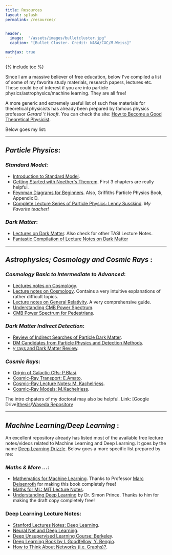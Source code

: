 ```yaml
---
title: Resources
layout: splash
permalink: /resources/


header:
  image:  "/assets/images/bulletcluster.jpg"
  caption: "[Bullet Cluster. Credit: NASA/CXC/M.Weiss]"

mathjax: true
---
```


{% include toc %}


 Since I am a massive believer of free education, below I've compiled a list of some of my favorite study materials, research papers, lectures etc. These could be of interest if you are into particle physics/astrophysics/machine learning. They are all free!

A more generic and extremely useful list of such free materials for theoretical physicists has already been prepared by famous physics professor _Gerard 't Hooft_.  You can check the site: [How to Become a Good Theoretical Physicist](http://www.goodtheorist.science/).

Below goes my list:

**********************************************************

## _Particle Physics_:

### _Standard Model_:

  * [Introduction to Standard Model](https://arxiv.org/abs/hep-ph/0001283).
  * [Getting Started with Noether's Theorem](https://www.ippp.dur.ac.uk/~mspannow/files/IFT_LectureNotes.pdf). First 3 chapters are really helpful.
  * [Feynman Diagrams for Beginners](https://arxiv.org/pdf/1602.04182.pdf). Also, Griffiths Particle Physics Book, Appendix D.
  * [Complete Lecture Series of Particle Physics: Lenny Susskind](https://www.youtube.com/playlist?list=PL4E35E60B6EF36216). _My Favorite teacher!_

### _Dark Matter_:  

  * [Lectures on Dark Matter](https://arxiv.org/abs/1603.03797). Also check for other TASI Lecture Notes.
  * [Fantastic Compilation of Lecture Notes on Dark Matter](http://web.mit.edu/redingtn/www/netadv/Xdarkmatte.html)

**********************************************************

## _Astrophysics; Cosmology and Cosmic Rays_ :

### _Cosmology Basic to Intermediate to Advanced_:

  * [Lectures notes on Cosmology](https://arxiv.org/abs/1803.00070).
  * [Lecture notes on Cosmology](http://www.sr.bham.ac.uk/~smcgee/ObsCosmo/Jaffe_cosmology.pdf). Contains a very intuitive explanations of rather difficult topics.
  * [Lecture notes on General Relativity](http://www.blau.itp.unibe.ch/newlecturesGR.pdf). A very comprehensive guide.
  * [Understanding CMB Power Spectrum](https://www.roe.ac.uk/ifa/postgrad/pedagogy/2006_tojeiro.pdf).
  * [CMB Power Spectrum for Pedestrians](https://astro.uni-bonn.de/~kbasu/Slides/annurev.samtleben.pdf).  

### _Dark Matter Indirect Detection_:

  * [Review of Indirect Searches of Particle Dark Matter](https://arxiv.org/abs/1604.00014).
  * [DM Candidates from Particle Physics and Detection Methods](https://www.annualreviews.org/doi/abs/10.1146/annurev-astro-082708-101659?src=recsys).
  * [$\gamma$ rays and Dark Matter Review](https://www.pnas.org/content/112/40/12264). 

### _Cosmic Rays_:

  * [Origin of Galactic CRs: P.Blasi](https://link.springer.com/article/10.1007/s00159-013-0070-7).   
  * [Cosmic-Ray Transport: E.Amato](https://www.sciencedirect.com/science/article/pii/S0273117717302995?via%3Dihub). 
  * [Cosmic-Ray Lecture Notes: M. Kachelriess](https://arxiv.org/abs/0801.4376). 
  * [Cosmic-Ray Models: M.Kachelriess](https://www.sciencedirect.com/science/article/pii/S0146641019300456?via%3Dihub). 

The intro chpaters of my doctoral may also be helpful. Link: [Google Drive][thesis](https://drive.google.com/file/d/1QYwqtXXkiw7_dEA0rwJCTeLayGsoHWEM/view?usp=sharing)/[Waseda Repository](https://waseda.repo.nii.ac.jp/records/46666) 

**********************************************************

## _Machine Learning/Deep Learning_ :

An excellent repository already has listed most of the available free lecture notes/videos related to Machine Learning and Deep Learning. It goes by the name [Deep Learning Drizzle](https://deep-learning-drizzle.github.io/). Below goes a more specific list prepared by me:

### _Maths & More ..._:

  * [Mathematics for Machine Learning](https://github.com/mml-book/mml-book.github.io/tree/master/book). Thanks to Professor [Marc Deisenroth](https://deisenroth.cc/) for making this book completely free!
  * [Maths for ML: MIT Lecture Notes](https://ocw.mit.edu/courses/mathematics/18-657-mathematics-of-machine-learning-fall-2015/lecture-notes/). 
  * [Understanding Deep Learning](https://udlbook.github.io/udlbook/) by Dr. Simon Prince. Thanks to him for making the draft copy completely free!

### Deep Learning Lecture Notes:
  * [Stanford Lectures Notes: Deep Learning](http://cs229.stanford.edu/notes/).
  * [Neural Net and Deep Learning](http://neuralnetworksanddeeplearning.com/).
  * [Deep Unsupervised Learning Course:  Berkeley](https://sites.google.com/view/berkeley-cs294-158-sp19/home).
  * [Deep Learning Book by I. Goodfellow, Y. Bengio](https://www.deeplearningbook.org/).
  * [How to Think About Networks (i.e. Graphs)?](http://networksciencebook.com/).
